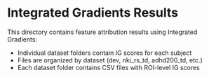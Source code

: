 # Integrated Gradients Results

This directory contains feature attribution results using Integrated Gradients:

- Individual dataset folders contain IG scores for each subject
- Files are organized by dataset (dev, nki_rs_td, adhd200_td, etc.)
- Each dataset folder contains CSV files with ROI-level IG scores